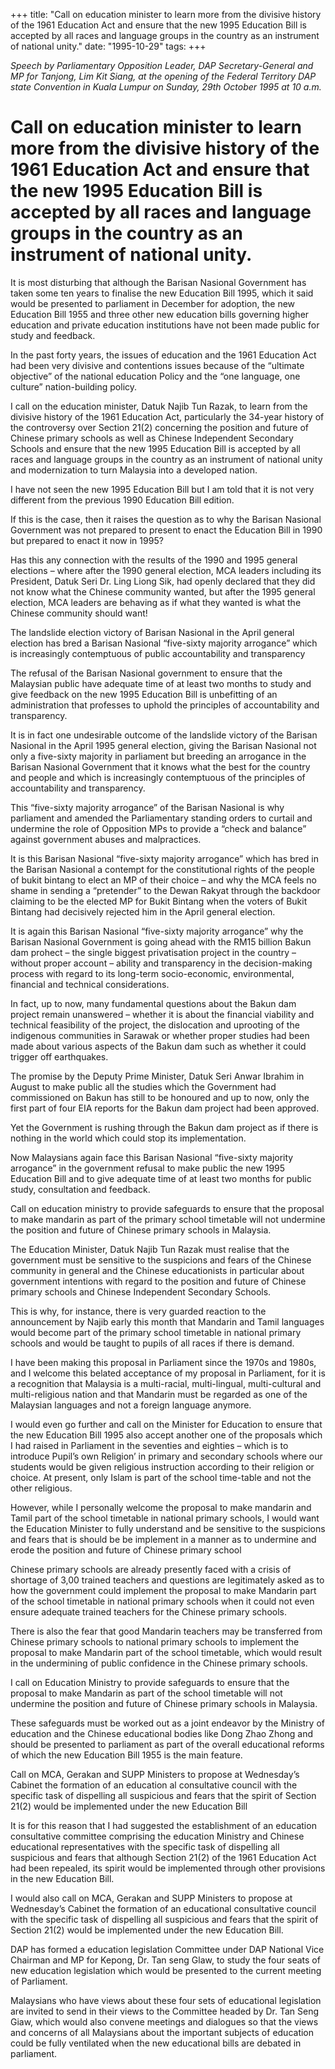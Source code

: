 +++ 
title: "Call on education minister to learn more from the divisive history of the 1961 Education Act and ensure that the new 1995 Education Bill is accepted by all races and language groups in the country as an instrument of national unity."
date: "1995-10-29"
tags:
+++

_Speech by Parliamentary Opposition Leader, DAP Secretary-General and MP for Tanjong, Lim Kit Siang, at the opening of the Federal Territory DAP state Convention in Kuala Lumpur on Sunday, 29th October 1995 at 10 a.m._

# Call on education minister to learn more from the divisive history of the 1961 Education Act and ensure that the new 1995 Education Bill is accepted by all races and language groups in the country as an instrument of national unity.

It is most disturbing that although the Barisan Nasional Government has taken some ten years to finalise the new Education Bill 1995, which it said would be presented to parliament in December for adoption, the new Education Bill 1955 and three other new education bills governing higher education and private education institutions have not been made public for study and feedback.</u>

In the past forty years, the issues of education and the 1961 Education Act had been very divisive and contentions issues because of the “ultimate objective” of the national education Policy and the “one language, one culture” nation-building policy.

I call on the education minister, Datuk Najib Tun Razak, to learn from the divisive history of the 1961 Education Act, particularly the 34-year history of the controversy over Section 21(2) concerning the position and future of Chinese primary schools as well as Chinese Independent Secondary Schools and ensure that the new 1995 Education Bill is accepted by all races and language groups in the country as an instrument of national unity and modernization to turn Malaysia into a developed nation.

I have not seen the new 1995 Education Bill but I am told that it is not very different from the previous 1990 Education Bill edition.

If this is the case, then it raises the question as to why the Barisan Nasional Government was not prepared to present to enact the Education Bill in 1990 but prepared to enact it now in 1995?

Has this any connection with the results of the 1990 and 1995 general elections – where after the 1990 general election, MCA leaders including its President, Datuk Seri Dr. Ling Liong Sik, had openly declared that they did not know what the Chinese community wanted, but after the 1995 general election, MCA leaders are behaving as if what they wanted is what the Chinese community should want!

The landslide election victory of Barisan Nasional in the April general election has bred a Barisan Nasional “five-sixty majority arrogance” which is increasingly contemptuous of public accountability and transparency

The refusal of the Barisan Nasional government to ensure that the Malaysian public have adequate time of at least two months to study and give feedback on the new 1995 Education Bill is unbefitting of an administration that professes to uphold the principles of accountability and transparency.

It is in fact one undesirable outcome of the landslide victory of the Barisan Nasional in the April 1995 general election, giving the Barisan Nasional not only a five-sixty majority in parliament but breeding an arrogance in the Barisan Nasional Government that it knows what the best for the country and people and which is increasingly contemptuous of the principles of accountability and transparency.

This “five-sixty majority arrogance” of the Barisan Nasional is why parliament and amended the Parliamentary standing orders to curtail and undermine the role of Opposition MPs to provide a “check and balance” against government abuses and malpractices.

It is this Barisan Nasional “five-sixty majority arrogance” which has bred in the Barisan Nasional a contempt for the constitutional rights of the people of bukit bintang to elect an MP of their choice – and why the MCA feels no shame in sending a “pretender” to the Dewan Rakyat through the backdoor claiming to be the elected MP for Bukit Bintang when the voters of Bukit Bintang had decisively rejected him in the April general election.

It is again this Barisan Nasional “five-sixty majority arrogance” why the Barisan Nasional Government is going ahead with the RM15 billion Bakun dam prohect – the single biggest privatisation project in the country – without proper account – ability and transparency in the decision-making process with regard to its long-term socio-economic, environmental, financial and technical considerations.

In fact, up to now, many fundamental questions about the Bakun dam project remain unanswered – whether it is about the financial viability and technical feasibility of the project, the dislocation and uprooting of the indigenous communities in Sarawak or whether proper studies had been made about various aspects of the Bakun dam such as whether it could trigger off earthquakes.

The promise by the Deputy Prime Minister, Datuk Seri Anwar Ibrahim in August to make public all the studies which the Government had commissioned on Bakun has still to be honoured and up to now, only the first part of four EIA reports for the Bakun dam project had been approved.

Yet the Government is rushing through the Bakun dam project as if there is nothing in the world which could stop its implementation.

Now Malaysians again face this Barisan Nasional “five-sixty majority arrogance” in the government refusal to make public the new 1995 Education Bill and to give adequate time of at least two months for public study, consultation and feedback.

Call on education ministry to provide safeguards to ensure that the proposal to make mandarin as part of the primary school timetable will not undermine the position and future of Chinese primary schools in Malaysia.

The Education Minister, Datuk Najib Tun Razak must realise that the government must be sensitive to the suspicions and fears of the Chinese community in general and the Chinese educationists in particular about government intentions with regard to the position and future of Chinese primary schools and Chinese Independent Secondary Schools.

This is why, for instance, there is very guarded reaction to the announcement by Najib early this month that Mandarin and Tamil languages would become part of the primary school timetable in national primary schools and would be taught to pupils of all races if there is demand.

I have been making this proposal in Parliament since the 1970s and 1980s, and I welcome this belated acceptance of my proposal in Parliament, for it is a recognition that Malaysia is a multi-racial, multi-lingual, multi-cultural and multi-religious nation and that Mandarin must be regarded as one of the Malaysian languages and not a foreign language anymore.

I would even go further and call on the Minister for Education to ensure that the new Education Bill 1995 also accept another one of the proposals which I had raised in Parliament in the seventies and eighties – which is to introduce Pupil’s own Religion’ in primary and secondary schools where our students would be given religious instruction according to their religion or choice. At present, only Islam is part of the school time-table and not the other religious.

However, while I personally welcome the proposal to make mandarin and Tamil part of the school timetable in national primary schools, I would want the Education Minister to fully understand and be sensitive to the suspicions and fears that is should be be implement in a manner as to undermine and erode the position and future of Chinese primary school

Chinese primary schools are already presently faced with a crisis of shortage of 3,00 trained teachers and questions are legitimately asked as to how the government could implement the proposal to make Mandarin part of the school timetable in national primary schools when it could not even ensure adequate trained teachers for the Chinese primary schools.

There is also the fear that good Mandarin teachers may be transferred from Chinese primary schools to national primary schools to implement the proposal to make Mandarin part of the school timetable, which would result in the undermining of public confidence in the Chinese primary schools.

I call on Education Ministry to provide safeguards to ensure that the proposal to make Mandarin as part of the school timetable will not undermine the position and future of Chinese primary schools in Malaysia.

These safeguards must be worked out as a joint endeavor by the Ministry of education and the Chinese educational bodies like Dong Zhao Zhong and should be presented to parliament as part of the overall educational reforms of which the new Education Bill 1955 is the main feature.

Call on MCA, Gerakan and SUPP Ministers to propose at Wednesday’s Cabinet the formation of an education al consultative council with the specific task of dispelling all suspicious and fears that the spirit of Section 21(2) would be implemented under the new Education Bill

It is for this reason that I had suggested the establishment of an education consultative committee comprising the education Ministry and Chinese educational representatives with the specific task of dispelling all suspicious and fears that although Section 21(2) of the 1961 Education Act had been repealed, its spirit would be implemented through other provisions in the new Education Bill.

I would also call on MCA, Gerakan and SUPP Ministers to propose at Wednesday’s Cabinet the formation of an educational consultative council with the specific task of dispelling all suspicious and fears that the spirit of Section 21(2) would be implemented under the new Education Bill.

DAP has formed a education legislation Committee under DAP National Vice Chairman and MP for Kepong, Dr. Tan seng Glaw, to study the four seats of new education legislation which would be presented to the current meeting of Parliament.

Malaysians who have views about these four sets of educational legislation are invited to send in their views to the Committee headed by Dr. Tan Seng Giaw, which would also convene meetings and dialogues so that the views and concerns of all Malaysians about the important subjects of education could be fully ventilated when the new educational bills are debated in parliament.

 
